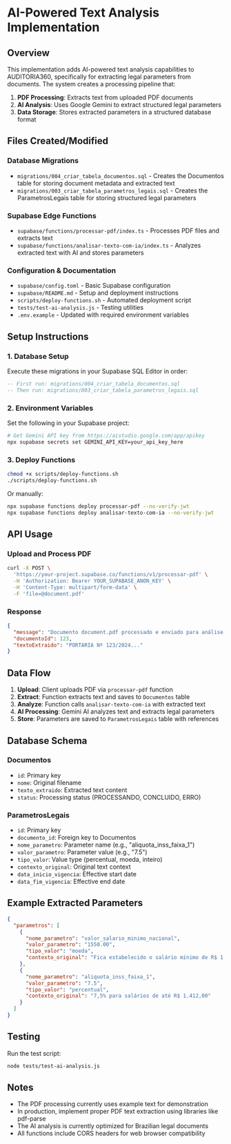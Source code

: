 # AI-Powered Text Analysis Implementation

## Overview
This implementation adds AI-powered text analysis capabilities to AUDITORIA360, specifically for extracting legal parameters from documents. The system creates a processing pipeline that:

1. **PDF Processing**: Extracts text from uploaded PDF documents
2. **AI Analysis**: Uses Google Gemini to extract structured legal parameters
3. **Data Storage**: Stores extracted parameters in a structured database format

## Files Created/Modified

### Database Migrations
- `migrations/004_criar_tabela_documentos.sql` - Creates the Documentos table for storing document metadata and extracted text
- `migrations/003_criar_tabela_parametros_legais.sql` - Creates the ParametrosLegais table for storing structured legal parameters

### Supabase Edge Functions
- `supabase/functions/processar-pdf/index.ts` - Processes PDF files and extracts text
- `supabase/functions/analisar-texto-com-ia/index.ts` - Analyzes extracted text with AI and stores parameters

### Configuration & Documentation
- `supabase/config.toml` - Basic Supabase configuration
- `supabase/README.md` - Setup and deployment instructions
- `scripts/deploy-functions.sh` - Automated deployment script
- `tests/test-ai-analysis.js` - Testing utilities
- `.env.example` - Updated with required environment variables

## Setup Instructions

### 1. Database Setup
Execute these migrations in your Supabase SQL Editor in order:
```sql
-- First run: migrations/004_criar_tabela_documentos.sql
-- Then run: migrations/003_criar_tabela_parametros_legais.sql
```

### 2. Environment Variables
Set the following in your Supabase project:
```bash
# Get Gemini API key from https://aistudio.google.com/app/apikey
npx supabase secrets set GEMINI_API_KEY=your_api_key_here
```

### 3. Deploy Functions
```bash
chmod +x scripts/deploy-functions.sh
./scripts/deploy-functions.sh
```

Or manually:
```bash
npx supabase functions deploy processar-pdf --no-verify-jwt
npx supabase functions deploy analisar-texto-com-ia --no-verify-jwt
```

## API Usage

### Upload and Process PDF
```bash
curl -X POST \
  'https://your-project.supabase.co/functions/v1/processar-pdf' \
  -H 'Authorization: Bearer YOUR_SUPABASE_ANON_KEY' \
  -H 'Content-Type: multipart/form-data' \
  -F 'file=@document.pdf'
```

### Response
```json
{
  "message": "Documento document.pdf processado e enviado para análise de IA.",
  "documentoId": 123,
  "textoExtraido": "PORTARIA Nº 123/2024..."
}
```

## Data Flow

1. **Upload**: Client uploads PDF via `processar-pdf` function
2. **Extract**: Function extracts text and saves to `Documentos` table
3. **Analyze**: Function calls `analisar-texto-com-ia` with extracted text
4. **AI Processing**: Gemini AI analyzes text and extracts legal parameters
5. **Store**: Parameters are saved to `ParametrosLegais` table with references

## Database Schema

### Documentos
- `id`: Primary key
- `nome`: Original filename
- `texto_extraido`: Extracted text content
- `status`: Processing status (PROCESSANDO, CONCLUIDO, ERRO)

### ParametrosLegais
- `id`: Primary key
- `documento_id`: Foreign key to Documentos
- `nome_parametro`: Parameter name (e.g., "aliquota_inss_faixa_1")
- `valor_parametro`: Parameter value (e.g., "7.5")
- `tipo_valor`: Value type (percentual, moeda, inteiro)
- `contexto_original`: Original text context
- `data_inicio_vigencia`: Effective start date
- `data_fim_vigencia`: Effective end date

## Example Extracted Parameters

```json
{
  "parametros": [
    {
      "nome_parametro": "valor_salario_minimo_nacional",
      "valor_parametro": "1550.00",
      "tipo_valor": "moeda",
      "contexto_original": "Fica estabelecido o salário mínimo de R$ 1.550,00"
    },
    {
      "nome_parametro": "aliquota_inss_faixa_1",
      "valor_parametro": "7.5",
      "tipo_valor": "percentual",
      "contexto_original": "7,5% para salários de até R$ 1.412,00"
    }
  ]
}
```

## Testing

Run the test script:
```bash
node tests/test-ai-analysis.js
```

## Notes

- The PDF processing currently uses example text for demonstration
- In production, implement proper PDF text extraction using libraries like pdf-parse
- The AI analysis is currently optimized for Brazilian legal documents
- All functions include CORS headers for web browser compatibility